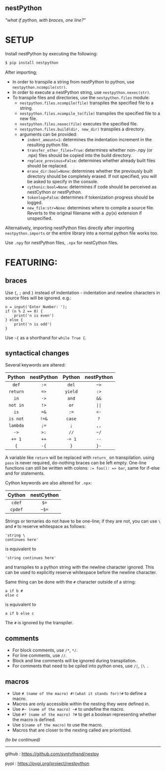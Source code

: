 ## nestPython


*"what if python, with braces, one line?"*

# SETUP

Install nestPython by executing the following:
```bash
$ pip install nestpython
```
After importing;

- In order to transpile a string from nestPython to python, use `nestpython.ncompile(str)`.
- In order to execute a nestPython string, use `nestpython.nexec(str)`.
-  To transpile files and directories, use the `nestpython.files` module:
	-  `nestpython.files.ncompile(file)` transpiles the specified file to a string.
    -  `nestpython.files.ncompile_to(file)` transpiles the specified file to a new file.
	-  `nestpython.files.nexec(file)` executes the specified file.
    -  `nestpython.files.build(dir, new_dir)` transpiles a directory.
    -  arguments can be provided:
		- `indent_amount=1`: determines the indentation increment in the resulting python file.
        - `transfer_other_files=True`: determines whether non-.npy (or .npx) files should be copied into the build directory.
        - `replace_previous=False`: determines whether already built files should be replaced.
        - `erase_dir:bool=None`: determines whether the previously built directory should be completely erased. If not specified, you will be asked to specify in the console.
        - `cythonic:bool=None`: determines if code should be perceived as nestCython or nestPython.
        - `tokenlog=False`: determines if tokenization progress should be logged.
        - `new_file:str=None`: determines where to compile a source file. Reverts to the original filename with a .py(x) extension if unspecified.

Alternatively, importing nestPython files directly after importing `nestpython.imports` or the entire library into a normal python file works too.

Use `.npy` for nestPython files, `.npx` for nestCython files.

# FEATURING:
## braces

Use `{`, `;` and `}` instead of indentation - indentation and newline characters in source files will be ignored. e.g.:

```nestpython
n = input('Enter Number: ');
if (n % 2 == 0) {
	print('n is even')
} else {
	print('n is odd')
}
```

Use `~{` as a shorthand for `while True {`. 

## syntactical changes

Several keywords are altered:

|  Python  | nestPython | Python  | nestPython |
|:--------:|:----------:|:-------:|:----------:|
|  `def`   |    `:=`    |  `del`  |    `~>`    |
| `return` |    `=>`    | `yield` |    `:>`    |
|   `in`   |    `->`    |  `and`  |    `&&`    |
| `not in` |    `!>`    |  `or`   |   `\|\|`   |
|   `is`   |    `=&`    |  `:=`   |    `<-`    |
| `is not` |   `!=&`    | `case`  |    `?`     |
| `lambda` |    `;=`    |   `;`   |    `,,`    |
|   `->`   |    `>:`    |  `//`   |    `~/`    |
|  `+= 1`  |    `++`    | `-= 1`  |    `--`    |
|   `{`    |    `-{`    |   `}`   |    `}-`    |

A variable like `return` will be replaced with `return_` on transpilation. using `pass` is never required, do-nothing braces can be left empty. 
One-line functions can still be written with colons: `:= foo(): => bar`, same for if-else and for statements.

Cython keywords are also altered for `.npx`:

| Cython  | nestCython |
|:-------:|:----------:|
| `cdef`  |    `$=`    |
| `cpdef` |   `~$=`    |

Strings or ternaries do not have to be one-line; if they are not, you can use `\ ` and `#` to reserve whitespace as follows:
```
'string \
continues here'
```

is equivalent to

```
'string continues here'
```

and transpiles to a python string with the newline character ignored.
This can be used to explicitly reserve whitespace before the newline character.

Same thing can be done with the `#` character outside of a string:

```nestpython
a if b #
else c
```
is equivalent to
```nestpython
a if b else c
```

The `#` is ignored by the transpiler.


## comments

- For block comments, use `/*`, `*/`.
- For line comments, use `//`.
- Block and line comments will be ignored during transpilation.
- For comments that need to be cpiled into python ones, use `/|`, `|\ `.

## macros

- Use `# (name of the macro) #!(what it stands for)!#` to define a macro.
- Macros are only accessible within the nesting they were defined in.
- Use `#~ (name of the macro) ~#` to undefine the macro.
- Use `#? (name of the macro) ?#` to get a boolean representing whether the macro is defined.
- Use `$(name of the macro)` to use the macro.
- Macros that are closer to the nesting called are prioritized.

*(to be continued)*

---
github : https://github.com/svntythsnd/nestpy 
  
pypi : https://pypi.org/project/nestpython
